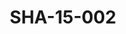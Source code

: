 ---
pid: SHA-15-002
title: SHA-15-002
language: ar
collection: شرحبيل احمد
original_label: 
rights: شرحبيل احمد
location_of_original: شرحبيل احمد
photographer_or_studio: 
scanned_from: photograph 9.9 by 14.8
_date: 25/10/1991
location: اثيوبيا، اديس ابابا
description: شرحبيل احمد
additional_notes: 
permission_display: 'yes'
on_server: 'no'
on_website: 'no'
permalink: /photopages/ar/SHA-15-002.html
layout: photo-page
---